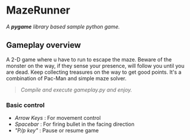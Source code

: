 # MazeRunner
_A **pygame** library based sample python game._

## Gameplay overview
A 2-D game where u have to run to escape the maze. Beware of the monster on the way, if they sense your presence, will follow you until you are dead. Keep collecting treasures on the way to get good points. It's a combination of Pac-Man and simple maze solver.
>_Compile and execute gameplay.py and enjoy._
### Basic control
* _Arrow Keys_ : For movement control
* _Spacebar_ : For firing bullet in the facing direction
* _"P/p key"_ : Pause or resume game


